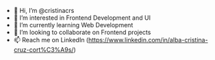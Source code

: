 - 👋  Hi, I’m @cristinacrs
- 👀  I’m interested in Frontend Development and UI
- 🌱  I’m currently learning Web Development
- 💞️  I’m looking to collaborate on Frontend projects
- 📫  Reach me on LinkedIn (https://www.linkedin.com/in/alba-cristina-cruz-cort%C3%A9s/)

<!---
cristinacrs/cristinacrs is a ✨ special ✨ repository because its `README.md` (this file) appears on your GitHub profile.
You can click the Preview link to take a look at your changes.
--->
